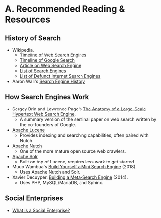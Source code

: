 # A. Recommended Reading & Resources

## History of Search

* Wikipedia.
  * [Timeline of Web Search Engines](https://en.wikipedia.org/wiki/Timeline_of_web_search_engines)
  * [Timeline of Google Search](https://en.wikipedia.org/wiki/Timeline_of_Google_Search)
  * [Article on Web Search Engine](https://en.wikipedia.org/wiki/Web_search_engine)
  * [List of Search Engines](https://en.wikipedia.org/wiki/List_of_search_engines)
  * [List of Defunct Internet Search Engines](https://en.wikipedia.org/wiki/Category:Defunct_internet_search_engines)
* Aaron Wall's [Search Engine History](http://www.searchenginehistory.com/)

## How Search Engines Work

* Sergey Brin and Lawrence Page's [The Anatomy of a Large-Scale Hypertext Web Search Engine](http://infolab.stanford.edu/~backrub/google.html).
  * A summary version of the seminal paper on web search written by the co-founders of Google.
* [Apache Lucene](http://lucene.apache.org/)
  * Provides indexing and searching capabilities, often paired with Nutch.
* [Apache Nutch](http://nutch.apache.org/)
  * One of the more mature open source web crawlers.
* [Apache Solr](http://lucene.apache.org/solr/)
  * Built on top of Lucene, requires less work to get started.
* Muuo Wambua's [Build Yourself a Mini Search Engine](https://www.cs.toronto.edu/~muuo/blog/build-yourself-a-mini-search-engine/) \(2018\).
  * Uses Apache Nutch and Solr.
* Xavier Decuyper. [Building a Meta-Search Engine](https://www.savjee.be/2014/05/Building-metasearch-engine/) \(2014\).
  * Uses PHP, MySQL/MariaDB, and Sphinx.

## Social Enterprises

* [What is a Social Enterprise?](https://socialenterprise.us/about/social-enterprise/)

